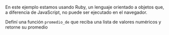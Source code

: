 En este ejemplo estamos usando Ruby, un lenguaje orientado a objetos que, a diferencia de JavaScript, no puede ser ejecutado en el navegador.

Definí una función `promedio_de` que reciba una lista de valores numéricos y retorne su promedio